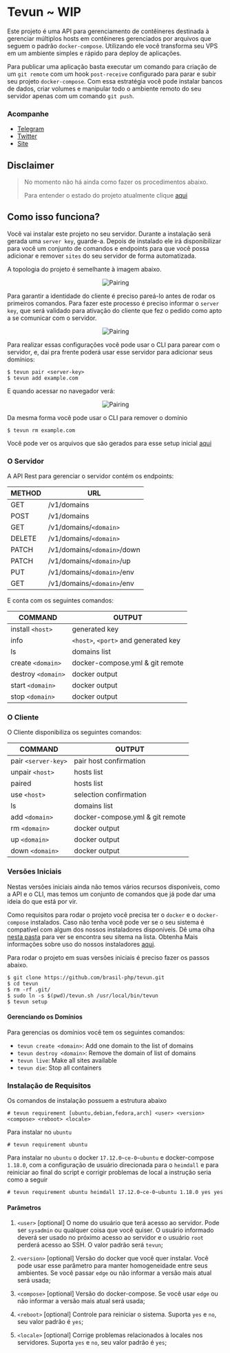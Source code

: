 # Tevun ~ WIP

Este projeto é uma API para gerenciamento de contêineres destinada à gerenciar múltiplos hosts em contêineres gerenciados por arquivos que seguem o padrão `docker-compose`.
Utilizando ele você transforma seu VPS em um ambiente simples e rápido para deploy de aplicações.

Para publicar uma aplicação basta executar um comando para criação de um `git remote` com um hook `post-receive` configurado para parar e subir seu projeto `docker-compose`.
Com essa estratégia você pode instalar bancos de dados, criar volumes e manipular todo o ambiente remoto do seu servidor apenas com um comando `git push`.

### Acompanhe
- [Telegram](https://t.me/tevun)
- [Twitter](https://twitter.com/tevunapp)
- [Site](https://tevun.com)


## Disclaimer
> No momento não há ainda como fazer os procedimentos abaixo.
> 
> Para entender o estado do projeto atualmente clique [aqui](https://github.com/brasil-php/tevun#versões-iniciais) 

## Como isso funciona?

Você vai instalar este projeto no seu servidor.
Durante a instalação será gerada uma `server key`, guarde-a.
Depois de instalado ele irá disponibilizar para você um conjunto de comandos e endpoints para que você possa adicionar e remover `sites` do seu servidor de forma automatizada.

A topologia do projeto é semelhante à imagem abaixo.
<p align="center">
  <img 
    src="https://github.com/brasil-php/tevun/raw/master/images/topology.jpg" 
    alt="Pairing"
  >
</p>

Para garantir a identidade do cliente é preciso pareá-lo antes de rodar os primeiros comandos.
Para fazer este processo é preciso informar o `server key`, que será validado para ativação do cliente que fez o pedido como apto a se comunicar com o servidor.
<p align="center">
  <img 
    src="https://github.com/brasil-php/tevun/raw/master/images/pair.jpg" 
    alt="Pairing"
  >
</p>

Para realizar essas configurações você pode usar o CLI para parear com o servidor, e, dai pra frente poderá usar esse servidor para adicionar seus domínios:
```
$ tevun pair <server-key>
$ tevun add example.com
```

E quando acessar no navegador verá:
<p align="center">
  <img 
    src="https://github.com/brasil-php/tevun/raw/master/images/works.png" 
    alt="Pairing"
  >
</p>

Da mesma forma você pode usar o CLI para remover o domínio
```
$ tevun rm example.com
```

Você pode ver os arquivos que são gerados para esse setup inicial [aqui](https://github.com/brasil-php/tevun/tree/master/samples)

### O Servidor

A API Rest para gerenciar o servidor contém os endpoints:

| METHOD | URL                          |
|--------|------------------------------|
| GET    | /v1/domains                  |
| POST   | /v1/domains                  |
| GET    | /v1/domains/`<domain>`       |
| DELETE | /v1/domains/`<domain>`       |
| PATCH  | /v1/domains/`<domain>`/down  |
| PATCH  | /v1/domains/`<domain>`/up    |
| PUT    | /v1/domains/`<domain>`/env   |
| GET    | /v1/domains/`<domain>`/env   |
 
 E conta com os seguintes comandos:
 
 | COMMAND                   | OUTPUT                               |
 |---------------------------|--------------------------------------|
 | install `<host>`          | generated key                        |
 | info                      | `<host>`, `<port>` and generated key |
 | ls                        | domains list                         |
 | create `<domain>`         | docker-compose.yml & git remote      |
 | destroy `<domain>`        | docker output                        |
 | start `<domain>`          | docker output                        |
 | stop `<domain>`           | docker output                        |

### O Cliente

O Cliente disponibiliza os seguintes comandos:

 | COMMAND                   |     OUTPUT                           |
 |---------------------------|--------------------------------------|
 | pair `<server-key>`       | pair host confirmation               |
 | unpair `<host>`           | hosts list                           |
 | paired                    | hosts list                           |
 | use `<host>`              | selection confirmation               |
 | ls                        | domains list                         |
 | add `<domain>`            | docker-compose.yml & git remote      |
 | rm `<domain>`             | docker output                        |
 | up `<domain>`             | docker output                        |
 | down `<domain>`           | docker output                        |
 
### Versões Iniciais
 
Nestas versões iniciais ainda não temos vários recursos disponíveis, como a API e o CLI, mas temos um conjunto de comandos que já pode dar uma ideia do que está por vir.
 
Como requisitos para rodar o projeto você precisa ter o `docker` e o `docker-compose` instalados.
Caso não tenha você pode ver se o seu sistema é compatível com algum dos nossos instaladores disponíveis.
Dê uma olha [nesta pasta](https://github.com/brasil-php/tevun/tree/master/installers) para ver se encontra seu sitema na lista.
Obtenha Mais informações sobre uso do nossos instaladores [aqui](https://github.com/brasil-php/tevun#instalação-de-requisitos).

Para rodar o projeto em suas versões iniciais é preciso fazer os passos abaixo.

```
$ git clone https://github.com/brasil-php/tevun.git
$ cd tevun
$ rm -rf .git/
$ sudo ln -s $(pwd)/tevun.sh /usr/local/bin/tevun
$ tevun setup
```

#### Gerenciando os Domínios

Para gerencias os domínios você tem os seguintes comandos:

- `tevun create <domain>`: Add one domain to the list of domains
- `tevun destroy <domain>`: Remove the domain of list of domains
- `tevun live`: Make all sites available
- `tevun die`: Stop all containers

### Instalação de Requisitos

Os comandos de instalação possuem a estrutura abaixo
```
# tevun requirement [ubuntu,debian,fedora,arch] <user> <version> <compose> <reboot> <locale>
```

Para instalar no `ubuntu`
```
# tevun requirement ubuntu
```

Para instalar no `ubuntu` o docker `17.12.0~ce-0~ubuntu` e docker-compose `1.18.0`, com a configuração de usuário direcionada para o `heimdall` e para reiniciar ao final do script e corrigir problemas de local a instrução seria como a seguir
```
# tevun requirement ubuntu heimdall 17.12.0~ce-0~ubuntu 1.18.0 yes yes
```

#### Parâmetros

1. `<user>` [optional]
O nome do usuário que terá acesso ao servidor. 
Pode ser `sysadmin` ou qualquer coisa que você quiser.
O usuário informado deverá ser usado no próximo acesso ao servidor e o usuário `root` perderá acesso ao SSH.
O valor padrão será `tevun`;

2. `<version>` [optional]
Versão do docker que você quer instalar.
Você pode usar esse parâmetro para manter homogeneidade entre seus ambientes.
Se você passar `edge` ou não informar a versão mais atual será usada;

3. `<compose>` [optional]
Versão do docker-compose.
Se você usar `edge` ou não informar a versão mais atual será usada;

4. `<reboot>` [optional]
Controle para reiniciar o sistema.
Suporta `yes` e `no`, seu valor padrão é `yes`;

5. `<locale>` [optional]
Corrige problemas relacionados à locales nos servidores.
Suporta `yes` e `no`, seu valor padrão é `yes`;
